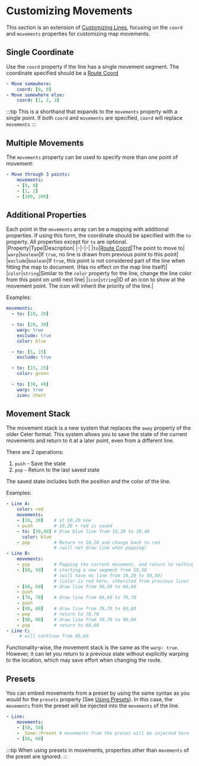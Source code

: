# Customizing Movements
This section is an extension of [Customizing Lines](./customizing-lines.md),
focusing on the `coord` and `movements` properties for customizing map movements.

## Single Coordinate
Use the `coord` property if the line has a single movement segment.
The coordinate specified should be a [Route Coord](./config/map#coordinate-concepts)

```yaml
- Move somewhere:
    coord: [0, 0]
- Move somewhere else:
    coord: [1, 2, 3]
```
:::tip
This is a shorthand that expands to the `movements` property with a single point.
If both `coord` and `movements` are specified, `coord` will replace `movements`
:::

## Multiple Movements
The `movements` property can be used to specify more than one point of movement:
```yaml
- Move through 3 points:
    movements:
    - [0, 0]
    - [1, 2]
    - [100, 200]
```

## Additional Properties
Each point in the `movements` array can be a mapping with additional properties.
If using this form, the coordinate should be specified with the `to` property.
All properties except for `to` are optional.
|Property|Type|Description|
|-|-|-|
|`to`|[Route Coord](./config/map#coordinate-concepts)|The point to move to|
|`warp`|`boolean`|If `true`, no line is drawn from previous point to this point|
|`exclude`|`boolean`|If `true`, this point is not considered part of the line when fitting the map to document. (Has no effect on the map line itself)|
|`color`|`string`|Similar to the `color` property for the line, change the line color from this point on until next line|
|`icon`|`string`|ID of an icon to show at the movement point. The icon will inherit the priority of the line.|

Examples:
```yaml
movements:
  - to: [10, 20]

  - to: [20, 30]
    warp: true
    exclude: true
    color: blue

  - to: [5, 15]
    exclude: true

  - to: [15, 25]
    color: green

  - to: [30, 40]
    warp: true
    icon: chest
```

## Movement Stack
The movement stack is a new system that replaces the `away` property of the
older Celer format. This system allows you to save the state of the current movements
and return to it at a later point, even from a different line.

There are 2 operations:
1. `push` - Save the state
2. `pop` - Return to the last saved state

The saved state includes both the position and the color of the line.

Examples:
```yaml
- Line A:
    color: red
    movements:
    - [10, 20]    # at 10,20 now
    - push        # 10,20 + red is saved
    - to: [30,40] # Draw blue line from 10,20 to 30,40
      color: blue
    - pop         # Return to 10,20 and change back to red
                  # (will not draw line when popping)
- Line B:
    movements:
    - pop         # Popping the current movement, and return to nothing
    - [50, 50]    # starting a new segment from 50,50
                  # (will have no line from 10,20 to 50,50)
                  # (color is red here, inherited from previous line)
    - [60, 60]    # draw line from 50,50 to 60,60
    - push
    - [70, 70]    # draw line from 60,60 to 70,70
    - push
    - [80, 80]    # draw line from 70,70 to 80,80
    - pop         # return to 70,70
    - [90, 90]    # draw line from 70,70 to 90,90
    - pop         # return to 60,60
- Line C:
     # will continue from 60,60
```

Functionality-wise, the movement stack is the same as the `warp: true`. However,
it can let you return to a previous state without explicitly warping to the location,
which may save effort when changing the route.

## Presets
You can embed movements from a preset by using the same syntax as you would
for the `presets` property (See [Using Presets](./using-presets.md)).
In this case, the `movements` from the preset will be injected
into the `movements` of the line.
```yaml
- Line:
    movements:
    - [50, 50]
    - _Some::Preset # movements from the preset will be injected here
    - [60, 60]
```
:::tip
When using presets in movements, properties other than `movements` of the
preset are ignored.
:::
